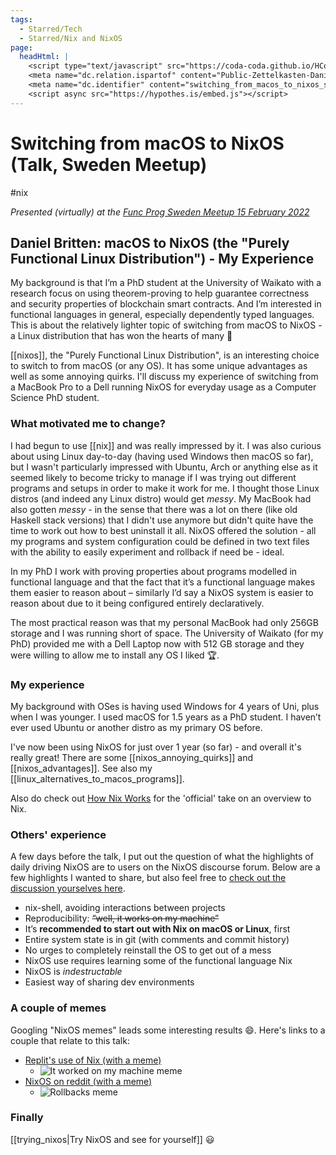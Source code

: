 ```yaml
---
tags:
  - Starred/Tech
  - Starred/Nix and NixOS
page:
  headHtml: |
    <script type="text/javascript" src="https://coda-coda.github.io/HConfig/1.js"></script>
    <meta name="dc.relation.ispartof" content="Public-Zettelkasten-Daniel-Britten-(ORCID-0000-0002-7860-3595)">
    <meta name="dc.identifier" content="switching_from_macos_to_nixos_sweden_fp_meetup_talk_2022">
    <script async src="https://hypothes.is/embed.js"></script>
---
```

# Switching from macOS to NixOS (Talk, Sweden Meetup)
#nix

_Presented (virtually) at the [Func Prog Sweden Meetup 15 February 2022](https://www.meetup.com/Func-Prog-Sweden/events/283334305)_

## Daniel Britten: macOS to NixOS (the "Purely Functional Linux Distribution") - My Experience

My background is that I’m a PhD student at the University of Waikato with a research focus on using theorem-proving to help guarantee correctness and security properties of blockchain smart contracts. And I’m interested in functional languages in general, especially dependently typed languages. This is about the relatively lighter topic of switching from macOS to NixOS - a Linux distribution that has won the hearts of many 🙂

[[nixos]], the "Purely Functional Linux Distribution", is an interesting choice to switch to from macOS (or any OS). It has some unique advantages as well as some annoying quirks. I'll discuss my experience of switching from a MacBook Pro to a Dell running NixOS for everyday usage as a Computer Science PhD student.

### What motivated me to change?
I had begun to use [[nix]] and was really impressed by it. I was also curious about using Linux day-to-day (having used Windows then macOS so far), but I wasn't particularly impressed with Ubuntu, Arch or anything else as it seemed likely to become tricky to manage if I was trying out different programs and setups in order to make it work for me. I thought those Linux distros (and indeed any Linux distro) would get *messy*. My MacBook had also gotten *messy* - in the sense that there was a lot on there (like old Haskell stack versions) that I didn't use anymore but didn't quite have the time to work out how to best uninstall it all. NixOS offered the solution - all my programs and system configuration could be defined in two text files with the ability to easily experiment and rollback if need be - ideal.

In my PhD I work with proving properties about programs modelled in functional language and that the fact that it’s a functional language makes them easier to reason about – similarly I’d say a NixOS system is easier to reason about due to it being configured entirely declaratively.

The most practical reason was that my personal MacBook had only 256GB storage and I was running short of space. The University of Waikato (for my PhD) provided me with a Dell Laptop now with 512 GB storage and they were willing to allow me to install any OS I liked 🏆.

### My experience
My background with OSes is having used Windows for 4 years of Uni, plus when I was younger. I used macOS for 1.5 years as a PhD student. I haven’t ever used Ubuntu or another distro as my primary OS before.

I've now been using NixOS for just over 1 year (so far) - and overall it's really great! There are some [[nixos_annoying_quirks]] and [[nixos_advantages]]. See also my [[linux_alternatives_to_macos_programs]].

Also do check out [How Nix Works](https://nixos.org/guides/how-nix-works.html) for the 'official' take on an overview to Nix.

### Others' experience
A few days before the talk, I put out the question of what the highlights of daily driving NixOS are to users on the NixOS discourse forum. Below are a few highlights I wanted to share, but also feel free to [check out the discussion yourselves here](https://discourse.nixos.org/t/what-are-your-thoughts-on-highlights-of-nixos-as-a-daily-driver-for-a-meetup-talk/17631).

- nix-shell, avoiding interactions between projects
- Reproducibility: ~~“well, it works on my machine”~~
- It’s **recommended to start out with Nix on macOS or Linux**, first
- Entire system state is in git (with comments and commit history)
- No urges to completely reinstall the OS to get out of a mess
- NixOS use requires learning some of the functional language Nix
- NixOS is _indestructable_
- Easiest way of sharing dev environments

### A couple of memes
Googling "NixOS memes" leads some interesting results 😄. Here's links to a couple that relate to this talk:
- [Replit's use of Nix (with a meme)](https://blog.replit.com/nix-vs-docker)
  - ![It worked on my machine meme](https://img.devrant.com/devrant/rant/r_2341310_va2vS.jpg)
- [NixOS on reddit (with a meme)](https://www.reddit.com/r/NixOS/comments/natg0t/the_new_normal/)
  - ![Rollbacks meme](https://i.redd.it/hjabdpplypy61.png)

### Finally

[[trying_nixos|Try NixOS and see for yourself]] 😃